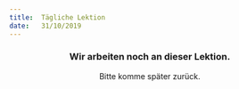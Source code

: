 ```yaml
---
title:  Tägliche Lektion
date:   31/10/2019
---
```


### <center>Wir arbeiten noch an dieser Lektion.</center>
<center>Bitte komme später zurück.</center>